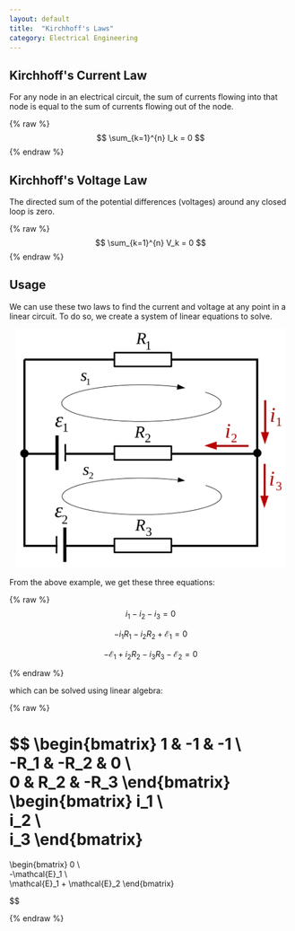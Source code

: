 ```yaml
---
layout: default
title:  "Kirchhoff's Laws"
category: Electrical Engineering
---
```

<script src="https://cdn.mathjax.org/mathjax/latest/MathJax.js?config=TeX-AMS-MML_HTMLorMML" type="text/javascript"></script>

## Kirchhoff's Current Law
For any node in an electrical circuit, the sum of currents flowing
into that node is equal to the sum of currents flowing out of the
node.

{% raw %}
$$ \sum_{k=1}^{n} I_k = 0 $$
{% endraw %}

## Kirchhoff's Voltage Law
The directed sum of the potential differences (voltages) around any
closed loop is zero.

{% raw %}
$$ \sum_{k=1}^{n} V_k = 0 $$
{% endraw %}

## Usage
We can use these two laws to find the current and voltage at any
point in a linear circuit. To do so, we create a system of linear
equations to solve.

<p style="text-align: center"><img src="/assets/kb/kirchhoff_example.svg" width="480"/></p>

From the above example, we get these three equations:

{% raw %}
$$ i_1 - i_2 - i_3 = 0 $$

$$ - i_1R_1 - i_2R_2 + \mathcal{E}_1 = 0 $$

$$ - \mathcal{E}_1 + i_2R_2 - i_3R_3 - \mathcal{E}_2 = 0 $$

{% endraw %}

which can be solved using linear algebra:

{% raw %}

$$
\begin{bmatrix}
1 & -1 & -1 \\\
-R_1 & -R_2 & 0 \\\
0 & R_2 & -R_3
\end{bmatrix}
\begin{bmatrix}
i_1 \\\
i_2 \\\
i_3
\end{bmatrix}
=
\begin{bmatrix}
0 \\\
-\mathcal{E}_1 \\\
\mathcal{E}_1 + \mathcal{E}_2
\end{bmatrix}

$$

{% endraw %}
